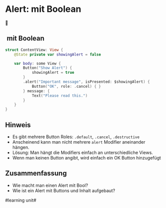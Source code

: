 # Alert: mit Boolean
🧩

##  mit Boolean

```swift
struct ContentView: View {
    @State private var showingAlert = false

    var body: some View {
		Button("Show Alert") {
		    showingAlert = true
		}
		.alert("Important message", isPresented: $showingAlert) {
		    Button("OK", role: .cancel) { }
		} message: {
		    Text("Please read this.")
		}
    }
}
```

## Hinweis

- Es gibt mehrere Button Roles: `.default`, `.cancel`, `.destructive`
- Anscheinend kann man nicht mehrere `alert` Modifier aneinander hängen.
- Lösung: Man hängt die Modifiers einfach an unterschiedliche Views.
- Wenn man keinen Button angibt, wird einfach ein OK Button hinzugefügt

## Zusammenfassung
- Wie macht man einen Alert mit Bool?
- Wie ist ein Alert mit Buttons und Inhalt aufgebaut?

#learning unit#